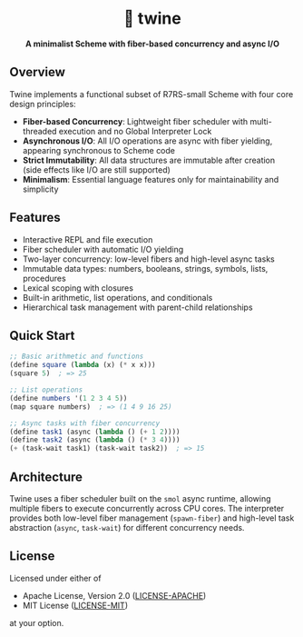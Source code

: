 <div align="center">
  <h1>🧵 twine</h1>
  <p>
    <strong>
        A minimalist Scheme with fiber-based concurrency and async I/O
    </strong>
  </p>
</div>

## Overview

Twine implements a functional subset of R7RS-small Scheme with four core design principles:

- **Fiber-based Concurrency**: Lightweight fiber scheduler with multi-threaded execution and no Global Interpreter Lock
- **Asynchronous I/O**: All I/O operations are async with fiber yielding, appearing synchronous to Scheme code
- **Strict Immutability**: All data structures are immutable after creation (side effects like I/O are still supported)
- **Minimalism**: Essential language features only for maintainability and simplicity

## Features

- Interactive REPL and file execution
- Fiber scheduler with automatic I/O yielding
- Two-layer concurrency: low-level fibers and high-level async tasks
- Immutable data types: numbers, booleans, strings, symbols, lists, procedures
- Lexical scoping with closures
- Built-in arithmetic, list operations, and conditionals
- Hierarchical task management with parent-child relationships

## Quick Start

```scheme
;; Basic arithmetic and functions
(define square (lambda (x) (* x x)))
(square 5)  ; => 25

;; List operations
(define numbers '(1 2 3 4 5))
(map square numbers)  ; => (1 4 9 16 25)

;; Async tasks with fiber concurrency
(define task1 (async (lambda () (+ 1 2))))
(define task2 (async (lambda () (* 3 4))))
(+ (task-wait task1) (task-wait task2))  ; => 15
```

## Architecture

Twine uses a fiber scheduler built on the `smol` async runtime, allowing multiple fibers to execute concurrently across CPU cores. The interpreter provides both low-level fiber management (`spawn-fiber`) and high-level task abstraction (`async`, `task-wait`) for different concurrency needs.

## License

Licensed under either of

- Apache License, Version 2.0 ([LICENSE-APACHE](LICENSE-APACHE))
- MIT License ([LICENSE-MIT](LICENSE-MIT))

at your option.
